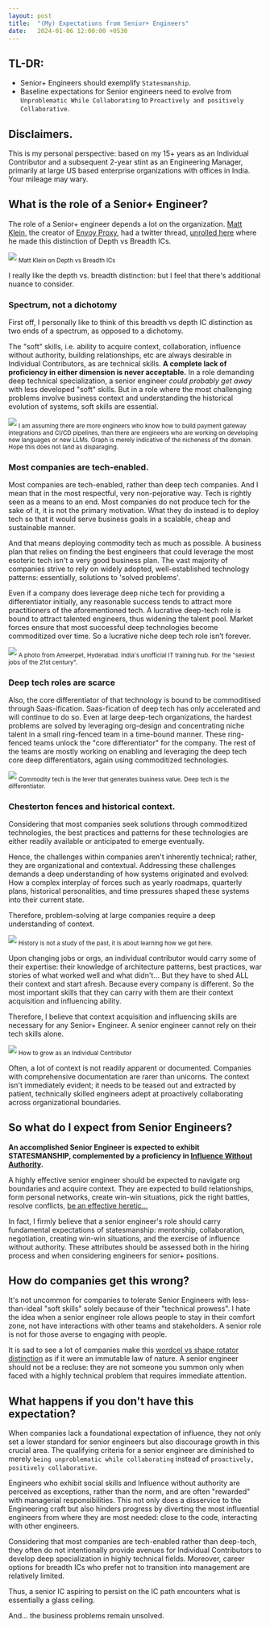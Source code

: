 ```yaml
---
layout: post
title:  "(My) Expectations from Senior+ Engineers"
date:   2024-01-06 12:00:00 +0530
---
```


## TL-DR:
* Senior+ Engineers should exemplify `Statesmanship`.
* Baseline expectations for Senior engineers need to evolve  from `Unproblematic While Collaborating` to `Proactively and positively Collaborative`.

## Disclaimers.
This is my personal perspective: based on my 15+ years  as an Individual Contributor and a subsequent 2-year stint as an Engineering Manager, primarily at large US based enterprise organizations with offices in India. Your mileage may wary.

## What is the role of a Senior+ Engineer?

The role of a Senior+ engineer depends a lot on the organization. [Matt Klein](https://mattklein123.dev/), the creator of [Envoy Proxy](https://www.envoyproxy.io/), had a twitter thread, [unrolled here](https://threadreaderapp.com/thread/1130206773078421504.html) where he made this distinction of Depth vs Breadth ICs.

![](/assets/2024-01-06/matt-klein-quote.png)
<sub>Matt Klein on Depth vs Breadth ICs</sub>

I really like the depth vs. breadth distinction: but I feel that there's additional nuance to consider.


### Spectrum, not a dichotomy
First off, I personally like to think of this breadth vs depth IC distinction as two ends of a spectrum, as opposed to a dichotomy.

The "soft" skills, i.e. ability to acquire context, collaboration, influence without authority, building relationships, etc are always desirable in Individual Contributors, as are technical skills. **A complete lack of proficiency in either dimension is never acceptable.** In a role demanding deep technical specialization, a senior engineer *could probably get away* with less developed "soft" skills. But in a role where the most challenging problems involve business context and understanding the historical evolution of systems, soft skills are essential.

![](/assets//2024-01-06/tradeoffs.png)
<sub>I am assuming there are more engineers who know how to build payment gateway integrations and CI/CD pipelines, than there are engineers who are working on developing new languages or new LLMs. Graph is merely indicative of the nicheness of the domain. Hope this does not land as disparaging.</sub>


### Most companies are tech-enabled.
Most companies are tech-enabled, rather than deep tech companies. And I mean that in the most respectful, very non-pejorative way. Tech is rightly seen as a means to an end. Most companies do not produce tech for the sake of it, it is not the primary motivation. What they do instead is to deploy tech so that it would serve business goals in a scalable, cheap and sustainable manner.

And that means deploying commodity tech as much as possible. A business plan that relies on finding the best engineers that could leverage the most esoteric tech isn't a very good business plan. The vast majority of companies strive to rely on widely adopted, well-established technology patterns: essentially, solutions to 'solved problems'.


Even if a company does leverage deep niche tech for providing a differentiator initially, any reasonable success tends to attract more practitioners of the aforementioned tech. A lucrative deep-tech role is bound to attract talented engineers, thus widening the talent pool. Market forces ensure that most successful deep technologies become commoditized over time. So a lucrative niche deep tech role isn’t forever.

![](/assets/2024-01-06/commoditization.avif)
<sub>A photo from Ameerpet, Hyderabad. India's unofficial IT training hub. For the "sexiest jobs of the 21st century". </sub>


### Deep tech roles are scarce
Also, the core differentiator of that technology is bound to be commoditised through Saas-ification. Saas-fication of deep tech has only accelerated and will continue to do so. Even at large deep-tech organizations, the hardest problems are solved by leveraging org-design and concentrating niche talent in a small ring-fenced team in a time-bound manner. These ring-fenced teams unlock the "core differentiator" for the company. The rest of the teams are mostly working on enabling and leveraging the deep tech core deep differentiators, again using commoditized technologies. 


![](/assets/2024-01-06/commodity-tech-lever.png)
<sub>Commodity tech is the lever that generates business value. Deep tech is the differentiator.</sub>


### Chesterton fences and historical context.
Considering that most companies seek solutions through commoditized technologies, the best practices and patterns for these technologies are either readily available or anticipated to emerge eventually.

Hence, the challenges within companies aren't inherently technical; rather, they are organizational and contextual. Addressing these challenges demands a deep understanding of how systems originated and evolved: How a complex interplay of forces such as yearly roadmaps, quarterly plans, historical personalities, and time pressures shaped these systems into their current state. 

Therefore, problem-solving at large companies require a deep understanding of context.

![](/assets/2024-01-06/chesterton.webp)
<sub>History is not a study of the past, it is about learning how we got here.</sub>


Upon changing jobs or orgs, an individual contributor would carry some of their expertise: their knowledge of architecture patterns, best practices, war stories of what worked well and what didn't... But they have to shed ALL their context and start afresh. Because every company is different. So the most important skills that they can carry with them are their context acquisition and influencing ability.




Therefore, I believe that context acquisition and influencing skills are necessary for any Senior+ Engineer. A senior engineer cannot rely on their tech skills alone.

![](/assets/2024-01-06/growth.png)
<sub>How to grow as an Individual Contributor</sub>


Often, a lot of context is not readily apparent or documented. Companies with comprehensive documentation are rarer than unicorns. The context isn't immediately evident; it needs to be teased out and extracted by patient, technically skilled engineers adept at proactively collaborating across organizational boundaries. 

## So what do I expect from Senior Engineers?
**An accomplished Senior Engineer is expected to exhibit STATESMANSHIP, complemented by a proficiency in [Influence Without Authority](https://www.goodreads.com/en/book/show/123686).**

A highly effective senior engineer should be expected to navigate org boundaries and acquire context. They are expected to build relationships, form personal networks, create win-win situations, pick the right battles, resolve conflicts, [be an effective heretic...](https://medium.com/@royrapoport/that-burning-feeling-when-youre-right-cee8b8d05492)

In fact, I firmly believe that a senior engineer's role should carry fundamental expectations of statesmanship: mentorship, collaboration, negotiation, creating win-win situations, and the exercise of influence without authority. These attributes should be assessed both in the hiring process and when considering engineers for senior+ positions.

## How do companies get this wrong?
It's not uncommon for companies to tolerate Senior Engineers with less-than-ideal "soft skills" solely because of their "technical prowess". I hate the idea when a senior engineer role allows people to stay in their comfort zone, not have interactions with other teams and stakeholders. A senior role is not for those averse to engaging with people.

It is sad to see a lot of companies make this [wordcel vs shape rotator distinction](https://www.vice.com/en/article/pkpqzb/ok-wtf-are-wordcels-and-shape-rotators) as if it were an immutable law of nature. A senior engineer should not be a recluse: they are not someone you summon only when faced with a highly technical problem that requires immediate attention. 


## What happens if you don't have this expectation?
When companies lack a foundational expectation of influence, they not only set a lower standard for senior engineers but also discourage growth in this crucial area. The qualifying criteria for a senior engineer are diminished to merely `being unproblematic while collaborating` instead of `proactively, positively collaborative`.

Engineers who exhibit social skills and Influence without authority are perceived as exceptions, rather than the norm, and are often "rewarded" with managerial responsibilities. This not only does a disservice to the Engineering craft but also hinders progress by diverting the most influential engineers from where they are most needed: close to the code, interacting with other engineers.

Considering that most companies are tech-enabled rather than deep-tech, they often do not intentionally provide avenues for Individual Contributors to develop deep specialization in highly technical fields. Moreover, career options for breadth ICs who prefer not to transition into management are relatively limited.

Thus, a senior IC aspiring to persist on the IC path encounters what is essentially a glass ceiling.

And... the business problems remain unsolved.